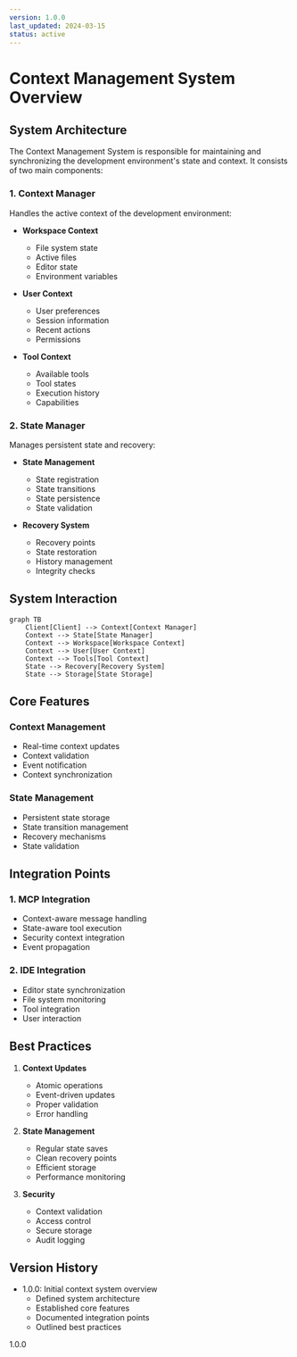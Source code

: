 ```yaml
---
version: 1.0.0
last_updated: 2024-03-15
status: active
---
```


# Context Management System Overview

## System Architecture

The Context Management System is responsible for maintaining and synchronizing the development environment's state and context. It consists of two main components:

### 1. Context Manager
Handles the active context of the development environment:

- **Workspace Context**
  - File system state
  - Active files
  - Editor state
  - Environment variables

- **User Context**
  - User preferences
  - Session information
  - Recent actions
  - Permissions

- **Tool Context**
  - Available tools
  - Tool states
  - Execution history
  - Capabilities

### 2. State Manager
Manages persistent state and recovery:

- **State Management**
  - State registration
  - State transitions
  - State persistence
  - State validation

- **Recovery System**
  - Recovery points
  - State restoration
  - History management
  - Integrity checks

## System Interaction

```mermaid
graph TB
    Client[Client] --> Context[Context Manager]
    Context --> State[State Manager]
    Context --> Workspace[Workspace Context]
    Context --> User[User Context]
    Context --> Tools[Tool Context]
    State --> Recovery[Recovery System]
    State --> Storage[State Storage]
```

## Core Features

### Context Management
- Real-time context updates
- Context validation
- Event notification
- Context synchronization

### State Management
- Persistent state storage
- State transition management
- Recovery mechanisms
- State validation

## Integration Points

### 1. MCP Integration
- Context-aware message handling
- State-aware tool execution
- Security context integration
- Event propagation

### 2. IDE Integration
- Editor state synchronization
- File system monitoring
- Tool integration
- User interaction

## Best Practices

1. **Context Updates**
   - Atomic operations
   - Event-driven updates
   - Proper validation
   - Error handling

2. **State Management**
   - Regular state saves
   - Clean recovery points
   - Efficient storage
   - Performance monitoring

3. **Security**
   - Context validation
   - Access control
   - Secure storage
   - Audit logging

## Version History

- 1.0.0: Initial context system overview
  - Defined system architecture
  - Established core features
  - Documented integration points
  - Outlined best practices

<version>1.0.0</version> 